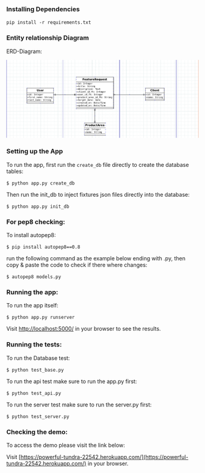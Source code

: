### Installing Dependencies

```
pip install -r requirements.txt
```
### Entity relationship Diagram

ERD-Diagram:

![Screenshot](ERDFR.png)

### Setting up the App

To run the app, first run the `create_db` file directly to create the database tables:

```
$ python app.py create_db
```

Then run the init_db to inject fixtures json files directly into the database:

```
$ python app.py init_db
```

### For pep8 checking:

To install autopep8:

```
$ pip install autopep8==0.8
```

run the following command as the example below ending with .py,
then copy & paste the code to check if there where changes:

```
$ autopep8 models.py
```
### Running the app:
To run the app itself:

```
$ python app.py runserver
```

Visit [http://localhost:5000/](http://localhost:5000/) in your browser to see the results.

### Running the tests:

To run the Database test:

```
$ python test_base.py
```

To run the api test make sure to run the app.py first:

```
$ python test_api.py
```

To run the server test make sure to run the server.py first:

```
$ python test_server.py
```

### Checking the demo:
To access the demo please visit the link below:

Visit [https://powerful-tundra-22542.herokuapp.com/](https://powerful-tundra-22542.herokuapp.com/) in your browser.

